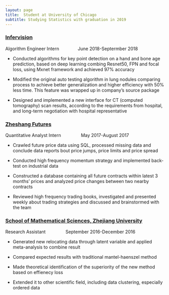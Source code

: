 ```yaml
---
layout: page
title:  Student at University of Chicago
subtitle: Studying Statistics with graduation in 2019
---
```


### [Infervision](https://www.infervision.com/en)
Algorithm Engineer Intern &nbsp;&nbsp;&nbsp;&nbsp;&nbsp;&nbsp;&nbsp;&nbsp;&nbsp;&nbsp;&nbsp;&nbsp;&nbsp;&nbsp;June 2018-Septermber 2018

- Conducted algorithms for key point detection on a hand and bone age prediction, based on deep learning combing Resnet50, FPN and focal loss, using Mxnet framework and achieved 97% accuracy

- Modified the original auto testing algorithm in lung nodules comparing process to achieve better generalization and higher efficiency with 50% less time. This feature was wrapped up in company’s source package

- Designed and implemented a new interface for CT (computed tomography) scan results, according to the requirements from hospital, and long-term negotiation with hospital representative

### [Zheshang Futures](https://www.cnzsqh.com/)
Quantitative Analyst Intern  &nbsp;&nbsp;&nbsp;&nbsp;&nbsp;&nbsp;&nbsp;&nbsp;&nbsp;&nbsp;&nbsp;&nbsp;&nbsp;&nbsp;  May 2017-August 2017

- Crawled future price data using SQL, processed missing data and conclude data reports bout price jumps, price limits and price spread

- Conducted high frequency momentum strategy and implemented back-test on industrial data

- Constructed a database containing all future contracts within latest 3 months’ prices and analyzed price changes between two nearby contracts

- Reviewed high frequency trading books, investigated and presented weekly about trading strategies and discussed and brainstormed with the team


### [School of Mathematical Sciences, Zhejiang University](http://www.math.zju.edu.cn/english/index.php)
Research Assistant &nbsp;&nbsp;&nbsp;&nbsp;&nbsp;&nbsp;&nbsp;&nbsp;&nbsp;&nbsp;&nbsp;&nbsp;&nbsp;&nbsp; September 2016-December 2016

- Generated new relocating data through latent variable and applied meta-analysis to combine result

- Compared expected results with traditional mantel-haenszel method

- Made theoretical identification of the superiority of the new method based on effienecy loss

- Extended it to other scientific field, including data clustering, especially ordered data
